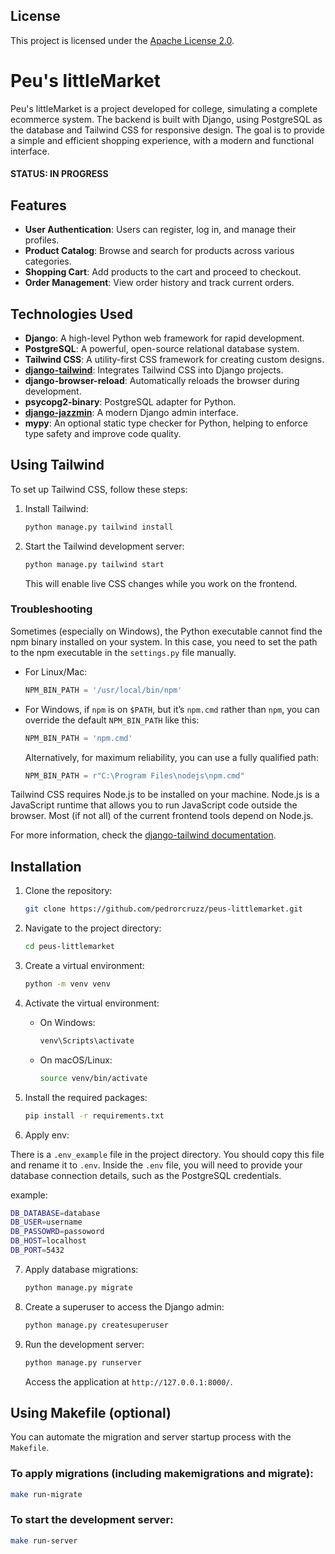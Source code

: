 ## License

This project is licensed under the [Apache License 2.0](./LICENSE).

# Peu's littleMarket
Peu's littleMarket is a project developed for college, simulating a complete ecommerce system. The backend is built with Django, using PostgreSQL as the database and Tailwind CSS for responsive design. The goal is to provide a simple and efficient shopping experience, with a modern and functional interface.

#### STATUS: IN PROGRESS

## Features

- **User Authentication**: Users can register, log in, and manage their profiles.
- **Product Catalog**: Browse and search for products across various categories.
- **Shopping Cart**: Add products to the cart and proceed to checkout.
- **Order Management**: View order history and track current orders.

## Technologies Used

- **Django**: A high-level Python web framework for rapid development.
- **PostgreSQL**: A powerful, open-source relational database system.
- **Tailwind CSS**: A utility-first CSS framework for creating custom designs.
- **[django-tailwind](https://github.com/timonweb/django-tailwind/tree/master)**: Integrates Tailwind CSS into Django projects.
- **django-browser-reload**: Automatically reloads the browser during development.
- **psycopg2-binary**: PostgreSQL adapter for Python.
- **[django-jazzmin](https://django-jazzmin.readthedocs.io/)**: A modern Django admin interface.
- **mypy**: An optional static type checker for Python, helping to enforce type safety and improve code quality.


## Using Tailwind

To set up Tailwind CSS, follow these steps:

1. Install Tailwind:

   ```bash
   python manage.py tailwind install
   ```

2. Start the Tailwind development server:

   ```bash
   python manage.py tailwind start
   ```

   This will enable live CSS changes while you work on the frontend.

### Troubleshooting

Sometimes (especially on Windows), the Python executable cannot find the npm binary installed on your system. In this case, you need to set the path to the npm executable in the `settings.py` file manually.

- For Linux/Mac:

   ```python
   NPM_BIN_PATH = '/usr/local/bin/npm'
   ```

- For Windows, if `npm` is on `$PATH`, but it’s `npm.cmd` rather than `npm`, you can override the default `NPM_BIN_PATH` like this:

   ```python
   NPM_BIN_PATH = 'npm.cmd'
   ```

   Alternatively, for maximum reliability, you can use a fully qualified path:

   ```python
   NPM_BIN_PATH = r"C:\Program Files\nodejs\npm.cmd"
   ```

Tailwind CSS requires Node.js to be installed on your machine. Node.js is a JavaScript runtime that allows you to run JavaScript code outside the browser. Most (if not all) of the current frontend tools depend on Node.js.

For more information, check the [django-tailwind documentation](https://arc.net/l/quote/lftzfxgn).

## Installation

1. Clone the repository:

   ```bash
   git clone https://github.com/pedrorcruzz/peus-littlemarket.git
   ```

2. Navigate to the project directory:

   ```bash
   cd peus-littlemarket
   ```

3. Create a virtual environment:

   ```bash
   python -m venv venv
   ```

4. Activate the virtual environment:

   - On Windows:

     ```bash
     venv\Scripts\activate
     ```

   - On macOS/Linux:

     ```bash
     source venv/bin/activate
     ```

5. Install the required packages:

   ```bash
   pip install -r requirements.txt
   ```


6. Apply env:

There is a `.env_example` file in the project directory. You should copy this file and rename it to `.env`. Inside the `.env` file, you will need to provide your database connection details, such as the PostgreSQL credentials.

example:

```bash
DB_DATABASE=database
DB_USER=username
DB_PASSOWRD=passoword
DB_HOST=localhost
DB_PORT=5432


```

7. Apply database migrations:

   ```bash
   python manage.py migrate
   ```

8. Create a superuser to access the Django admin:

   ```bash
   python manage.py createsuperuser
   ```

9. Run the development server:

   ```bash
   python manage.py runserver
   ```

   Access the application at `http://127.0.0.1:8000/`.


## Using Makefile (optional)

You can automate the migration and server startup process with the `Makefile`.

### To apply migrations (including makemigrations and migrate):

```bash
make run-migrate

```

### To start the development server:

```bash
make run-server

```
